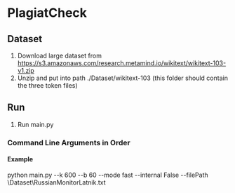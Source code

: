 # PlagiatCheck
## Dataset
1. Download large dataset from https://s3.amazonaws.com/research.metamind.io/wikitext/wikitext-103-v1.zip
2. Unzip and put into path ./Dataset/wikitext-103 (this folder should contain the three token files)

## Run
1. Run main.py

### Command Line Arguments in Order


#### Example
python main.py --k 600 --b 60 --mode fast --internal False --filePath \Dataset\RussianMonitorLatnik.txt
